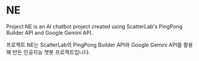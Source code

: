 # NE
Project NE is an AI chatbot project created using ScatterLab's PingPong Builder API and Google Gemini API.

프로젝트 NE는 ScatterLab의 PingPong Builder API와 Google Gemini API를 활용해 만든 인공지능 챗봇 프로젝트입니다.
